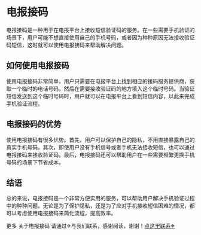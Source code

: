 # 电报接码

电报接码是一种用于在电报平台上接收短信验证码的服务。在一些需要手机验证的场景下，用户可能不想直接使用自己的手机号码，或者因为种种原因无法接收验证码短信，这时就可以使用电报接码来帮助解决问题。

## 如何使用电报接码

使用电报接码非常简单，用户只需要在电报平台上找到相应的接码服务提供商，获取一个临时的电话号码，然后在需要接收验证码的地方填入这个临时号码。当验证短信发送到这个临时号码时，用户就可以在电报平台上看到短信内容，以此来完成手机验证流程。

## 电报接码的优势

使用电报接码有很多优势。首先，用户可以保护自己的隐私，不用直接暴露自己的真实手机号码。其次，即使用户没有手机信号或者手机无法接收短信，也可以通过电报接码来接收验证码。最后，电报接码还可以帮助用户在一些需要频繁更换手机号码的场景下节省成本。

## 结语

总的来说，电报接码是一个非常方便实用的服务，可以帮助用户解决手机验证过程中的种种问题。无论是为了保护隐私，还是为了应对手机接收短信困难的情况，都可以考虑使用电报接码来简化流程，提高效率。

更多 关于电报接码 请通过✈与我们联系，感谢阅读，谢谢！[点这里联系✈](https://www.k02.cc)